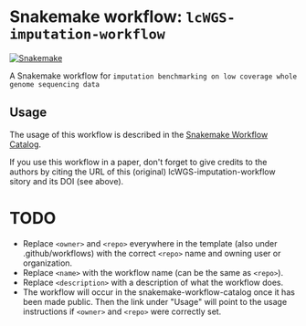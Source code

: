 # Snakemake workflow: `lcWGS-imputation-workflow`

[![Snakemake](https://img.shields.io/badge/snakemake-≥6.3.0-brightgreen.svg)](https://snakemake.github.io)


A Snakemake workflow for `imputation benchmarking on low coverage whole genome sequencing data`


## Usage

The usage of this workflow is described in the [Snakemake Workflow Catalog](https://snakemake.github.io/snakemake-workflow-catalog/?usage=Zilong-Li%2FlcWGS-imputation-workflow).

If you use this workflow in a paper, don't forget to give credits to the authors by citing the URL of this (original) lcWGS-imputation-workflow sitory and its DOI (see above).

# TODO

* Replace `<owner>` and `<repo>` everywhere in the template (also under .github/workflows) with the correct `<repo>` name and owning user or organization.
* Replace `<name>` with the workflow name (can be the same as `<repo>`).
* Replace `<description>` with a description of what the workflow does.
* The workflow will occur in the snakemake-workflow-catalog once it has been made public. Then the link under "Usage" will point to the usage instructions if `<owner>` and `<repo>` were correctly set.
